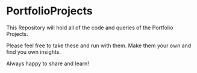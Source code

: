 # PortfolioProjects

This Repository will hold all of the code and queries of the Portfolio Projects.

Please feel free to take these and run with them. Make them your own and find you own insights.

Always happy to share and learn!
